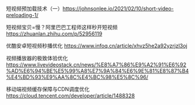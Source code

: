 短视频预加载技术（一）https://johnsonlee.io/2021/02/10/short-video-preloading-1/

短视频宝贝=慢？阿里巴巴工程师这样秒开短视频
https://zhuanlan.zhihu.com/p/52956119

优酷安卓短视频秒播优化
https://www.infoq.cn/article/xhvz5he2a92yzrjzl3oj

视频播放器的极致体验优化
https://www.livevideostack.cn/news/%E8%A7%86%E9%A2%91%E6%92%AD%E6%94%BE%E5%99%A8%E7%9A%84%E6%9E%81%E8%87%B4%E4%BD%93%E9%AA%8C%E4%BC%98%E5%8C%96/

移动端视频缓存保障与CDN调度优化 https://cloud.tencent.com/developer/article/1488328

